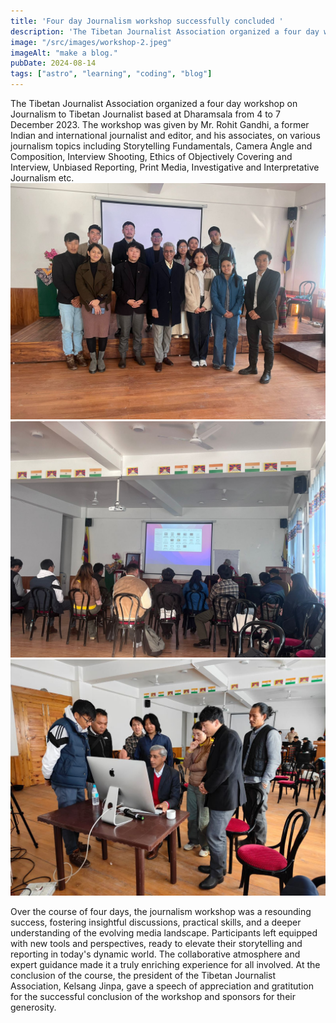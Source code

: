```yaml
---
title: 'Four day Journalism workshop successfully concluded '
description: 'The Tibetan Journalist Association organized a four day workshop on Journalism to Tibetan Journalist based at Dharamsala from 4 to 7 December 2023'
image: "/src/images/workshop-2.jpeg"
imageAlt: "make a blog."
pubDate: 2024-08-14
tags: ["astro", "learning", "coding", "blog"]
---
```


The Tibetan Journalist Association organized a four day workshop on Journalism to Tibetan Journalist based at Dharamsala from 4 to 7 December 2023. The workshop was given by Mr. Rohit Gandhi, a former Indian and international journalist and editor, and his associates, on various journalism topics including Storytelling Fundamentals, Camera Angle and Composition, Interview Shooting, Ethics of Objectively Covering and Interview, Unbiased Reporting, Print Media, Investigative and Interpretative Journalism etc. 
![workshop-2](/src/images/workshop-1.jpeg)
![workshop-2](/src/images/workshop-2.jpeg)
![workshop-2](/src/images/workshop-3.jpeg)

Over the course of four days, the journalism workshop was a resounding success, fostering insightful discussions, practical skills, and a deeper understanding of the evolving media landscape. Participants left equipped with new tools and perspectives, ready to elevate their storytelling and reporting in today's dynamic world. The collaborative atmosphere and expert guidance made it a truly enriching experience for all involved. At the conclusion of the course, the president of the Tibetan Journalist Association, Kelsang Jinpa, gave a speech of appreciation and gratitution for the successful conclusion of the workshop and sponsors for their generosity.
